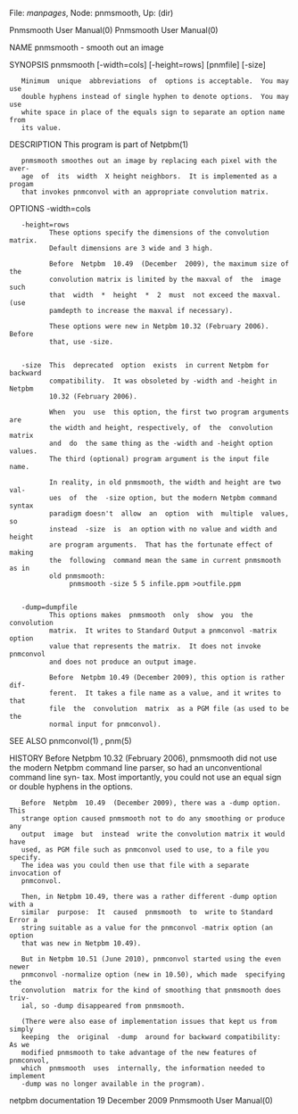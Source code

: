 File: *manpages*,  Node: pnmsmooth,  Up: (dir)

Pnmsmooth User Manual(0)                              Pnmsmooth User Manual(0)



NAME
       pnmsmooth - smooth out an image


SYNOPSIS
       pnmsmooth [-width=cols] [-height=rows] [pnmfile] [-size]

       Minimum  unique  abbreviations  of  options is acceptable.  You may use
       double hyphens instead of single hyphen to denote options.  You may use
       white space in place of the equals sign to separate an option name from
       its value.


DESCRIPTION
       This program is part of Netpbm(1)

       pnmsmooth smoothes out an image by replacing each pixel with the  aver-
       age  of  its  width  X height neighbors.  It is implemented as a progam
       that invokes pnmconvol with an appropriate convolution matrix.


OPTIONS
       -width=cols

       -height=rows
              These options specify the dimensions of the convolution  matrix.
              Default dimensions are 3 wide and 3 high.

              Before  Netpbm  10.49  (December  2009), the maximum size of the
              convolution matrix is limited by the maxval of  the  image  such
              that  width  *  height  *  2  must  not exceed the maxval.  (use
              pamdepth to increase the maxval if necessary).

              These options were new in Netpbm 10.32 (February 2006).   Before
              that, use -size.


       -size  This  deprecated  option  exists  in current Netpbm for backward
              compatibility.  It was obsoleted by -width and -height in Netpbm
              10.32 (February 2006).

              When  you  use  this option, the first two program arguments are
              the width and height, respectively, of  the  convolution  matrix
              and  do  the same thing as the -width and -height option values.
              The third (optional) program argument is the input file name.

              In reality, in old pnmsmooth, the width and height are two  val-
              ues  of  the  -size option, but the modern Netpbm command syntax
              paradigm doesn't  allow  an  option  with  multiple  values,  so
              instead  -size  is  an option with no value and width and height
              are program arguments.  That has the fortunate effect of  making
              the  following  command mean the same in current pnmsmooth as in
              old pnmsmooth:
                   pnmsmooth -size 5 5 infile.ppm >outfile.ppm


       -dump=dumpfile
              This options makes  pnmsmooth  only  show  you  the  convolution
              matrix.  It writes to Standard Output a pnmconvol -matrix option
              value that represents the matrix.  It does not invoke  pnmconvol
              and does not produce an output image.

              Before  Netpbm 10.49 (December 2009), this option is rather dif-
              ferent.  It takes a file name as a value, and it writes to  that
              file  the  convolution  matrix  as a PGM file (as used to be the
              normal input for pnmconvol).






SEE ALSO
       pnmconvol(1) , pnm(5)



HISTORY
       Before Netpbm 10.32 (February 2006), pnmsmooth did not use  the  modern
       Netpbm  command line parser, so had an unconventional command line syn-
       tax.  Most importantly, you could not  use  an  equal  sign  or  double
       hyphens in the options.

       Before  Netpbm  10.49  (December 2009), there was a -dump option.  This
       strange option caused pnmsmooth not to do any smoothing or produce  any
       output  image  but  instead  write the convolution matrix it would have
       used, as PGM file such as pnmconvol used to use, to a file you specify.
       The idea was you could then use that file with a separate invocation of
       pnmconvol.

       Then, in Netpbm 10.49, there was a rather different -dump option with a
       similar  purpose:  It  caused  pnmsmooth  to  write to Standard Error a
       string suitable as a value for the pnmconvol -matrix option (an  option
       that was new in Netpbm 10.49).

       But in Netpbm 10.51 (June 2010), pnmconvol started using the even newer
       pnmconvol -normalize option (new in 10.50), which made  specifying  the
       convolution  matrix for the kind of smoothing that pnmsmooth does triv-
       ial, so -dump disappeared from pnmsmooth.

       (There were also ease of implementation issues that kept us from simply
       keeping  the  original  -dump  around for backward compatibility: As we
       modified pnmsmooth to take advantage of the new features of  pnmconvol,
       which  pnmsmooth  uses  internally, the information needed to implement
       -dump was no longer available in the program).



netpbm documentation           19 December 2009       Pnmsmooth User Manual(0)
